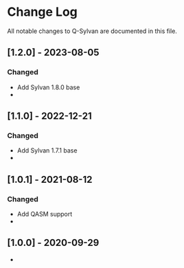 # Change Log
All notable changes to Q-Sylvan are documented in this file.

## [1.2.0] - 2023-08-05
### Changed
- Add Sylvan 1.8.0 base
- 

## [1.1.0] - 2022-12-21
### Changed
- Add Sylvan 1.7.1 base
- 

## [1.0.1] - 2021-08-12
### Changed
- Add QASM support
- 


## [1.0.0] - 2020-09-29
- 